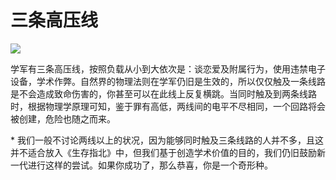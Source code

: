 # 三条高压线
![](https://img.shields.io/badge/Auther-ArkenStone-blue.svg)

学军有三条高压线，按照负载从小到大依次是：谈恋爱及附属行为，使用违禁电子设备，学术作弊。自然界的物理法则在学军仍旧是生效的，所以仅仅触及一条线路是不会造成致命伤害的，你甚至可以在此线上反复横跳。当同时触及到两条线路时，根据物理学原理可知，鉴于罪有高低，两线间的电平不尽相同，一个回路将会被创建，危险也随之而来。

\* 我们一般不讨论两线以上的状况，因为能够同时触及三条线路的人并不多，且这并不适合放入《生存指北》中，但我们基于创造学术价值的目的，我们仍旧鼓励新一代进行这样的尝试。如果你成功了，那么恭喜，你是一个奇形种。
